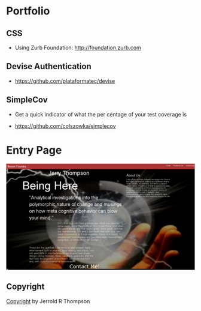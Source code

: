Portfolio
=========

CSS
---
* Using Zurb Foundation:  http://foundation.zurb.com

Devise Authentication
---------------------

* https://github.com/plataformatec/devise 

SimpleCov
---------------

* Get a quick indicator of what the per centage of your test coverage is

* https://github.com/colszowka/simplecov 

Entry Page
==========

![Boson Foundry Landing Page](app/assets/images/Boson_Foundry_Portfolio.png) 

Copyright
---------

[Copyright]( http://jet.mit-license.org/ ) by Jerrold R Thompson 

